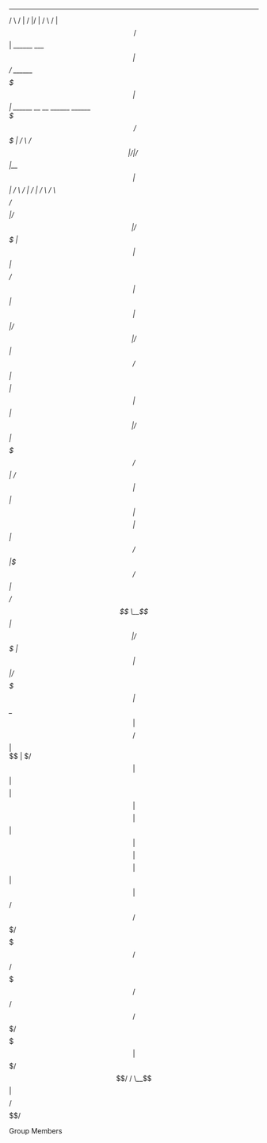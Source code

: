 
__       __                  __  __                  _______   __                                         
/  \     /  |                /  |/  |                /       \ /  |                                        
$$  \   /$$ |  ______    ____$$ |$$/   ______        $$$$$$$  |$$ |  ______   __    __   ______    ______  
$$$  \ /$$$ | /      \  /    $$ |/  | /      \       $$ |__$$ |$$ | /      \ /  |  /  | /      \  /      \ 
$$$$  /$$$$ |/$$$$$$  |/$$$$$$$ |$$ | $$$$$$  |      $$    $$/ $$ | $$$$$$  |$$ |  $$ |/$$$$$$  |/$$$$$$  |
$$ $$ $$/$$ |$$    $$ |$$ |  $$ |$$ | /    $$ |      $$$$$$$/  $$ | /    $$ |$$ |  $$ |$$    $$ |$$ |  $$/ 
$$ |$$$/ $$ |$$$$$$$$/ $$ \__$$ |$$ |/$$$$$$$ |      $$ |      $$ |/$$$$$$$ |$$ \__$$ |$$$$$$$$/ $$ |      
$$ | $/  $$ |$$       |$$    $$ |$$ |$$    $$ |      $$ |      $$ |$$    $$ |$$    $$ |$$       |$$ |      
$$/      $$/  $$$$$$$/  $$$$$$$/ $$/  $$$$$$$/       $$/       $$/  $$$$$$$/  $$$$$$$ | $$$$$$$/ $$/       
                                                                             /  \__$$ |                    
                                                                             $$    $$/                     
                                                                              $$$$$$/        

Group Members

